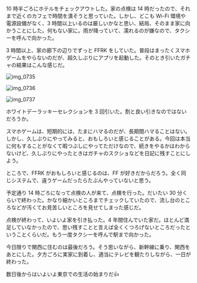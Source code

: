 10 時半ごろにホテルをチェックアウトした。家の点検は 14 時だったので、それまで近くのカフェで時間を潰そうと思っていた。しかし、どこも Wi-Fi 環境や電源設備がなく、3 時間以上いるのは厳しいかなと思い、結局、そのまま家に向かうことにした。何もない家に。雨が降っていて、濡れるのが嫌なので、タクシーを呼んで向かった。

3 時間以上、家の廊下の辺りでずっと FFRK をしていた。普段はまったくスマホゲームをやらないのだが、超久しぶりにアプリを起動した。そのとき引いたガチャの結果はこんな感じだ。

![img_0735](/images/2018/03/img_0735.png)

![img_0736](/images/2018/03/img_0736.png)

![img_0737](/images/2018/03/img_0737.png)

ホワイトデーラッキーセレクションを 3 回引いた。割と良い引きなのではないだろうか。

スマホゲームは、短期的には、たまにハマるのだが、長期間ハマることはない。しかし、久しぶりにやってみると、おもしろいと感じることがある。今回は本当に何もすることがなくて暇つぶしにやってただけなので、続きをやるかはわからないけど、久しぶりにやったときはガチャのスクショなどを日記に残すことにしよう。

ところで、FFRK がおもしろいと感じるのは、FF が好きだからだろう。全く同じシステムで、違うゲームだったらたぶんやっていないと思う。

予定通り 14 時ごろになって点検の人が来て、点検を行った。だいたい 30 分くらいで終わった。かなり細かいところまでチェックしていたので、流し台のところなどが汚くてお見苦しいところを見せてしまった感じだ。

点検が終わって、いよいよ家を引き払った。4 年間住んでいた家だ。ほとんど満足していなかったので、思い残すことと言えば全くくつろげないところだったということくらいだ。もう一度タクシーを呼んで駅まで向かった。

今日限りで関西に住むのは最後だろう。そう思いながら、新幹線に乗り、関西をあとにした。夕方ごろに実家に到着し、適当にテレビを観たりしながら、一日が終わった。

数日後からはいよいよ東京での生活の始まりだ:thumbsup:
